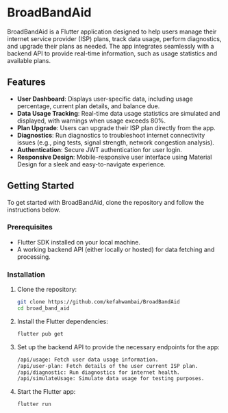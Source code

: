# BroadBandAid

BroadBandAid is a Flutter application designed to help users manage their internet service provider (ISP) plans, track data usage, perform diagnostics, and upgrade their plans as needed. The app integrates seamlessly with a backend API to provide real-time information, such as usage statistics and available plans.

## Features

- **User Dashboard**: Displays user-specific data, including usage percentage, current plan details, and balance due.
- **Data Usage Tracking**: Real-time data usage statistics are simulated and displayed, with warnings when usage exceeds 80%.
- **Plan Upgrade**: Users can upgrade their ISP plan directly from the app.
- **Diagnostics**: Run diagnostics to troubleshoot internet connectivity issues (e.g., ping tests, signal strength, network congestion analysis).
- **Authentication**: Secure JWT authentication for user login.
- **Responsive Design**: Mobile-responsive user interface using Material Design for a sleek and easy-to-navigate experience.

## Getting Started

To get started with BroadBandAid, clone the repository and follow the instructions below.

### Prerequisites

- Flutter SDK installed on your local machine.
- A working backend API (either locally or hosted) for data fetching and processing.

### Installation

1. Clone the repository:
   ```bash
   git clone https://github.com/kefahwambai/BroadBandAid
   cd broad_band_aid

2. Install the Flutter dependencies:

    ```bash
    flutter pub get

3. Set up the backend API to provide the necessary endpoints for the app:

    ```bash
    /api/usage: Fetch user data usage information.
    /api/user-plan: Fetch details of the user current ISP plan.
    /api/diagnostic: Run diagnostics for internet health.
    /api/simulateUsage: Simulate data usage for testing purposes.

4. Start the Flutter app:

    ```bash
    flutter run
